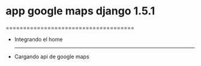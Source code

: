 <h1>app google maps django 1.5.1</h1>
=====================================

<ul>
	<li>Integrando el home</li>
	<hr>
	<li>Cargando api de google maps</li>
</ul>